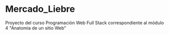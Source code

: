 # Mercado_Liebre
Proyecto del curso Programación Web Full Stack correspondiente al módulo 4 "Anatomía de un sitio Web"
